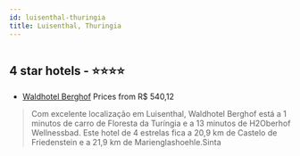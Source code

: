 ```yaml
---
id: luisenthal-thuringia
title: Luisenthal, Thuringia
---
```


<center><img src="https://i.travelapi.com/hotels/25000000/24220000/24216700/24216650/ab1adb3c_z.jpg" alt="" /></center>


##  4 star hotels - ⭐️⭐️⭐️⭐️

-    [Waldhotel Berghof](https://us.hurb.com/hotels/luisenthal/waldhotel-berghof-HT-VFHR?cmp=18055) Prices from R$ 540,12
   > Com excelente localização em Luisenthal, Waldhotel Berghof está a 1 minutos de carro de Floresta da Turíngia e a 13 minutos de H2Oberhof Wellnessbad.  Este hotel de 4 estrelas fica a 20,9 km de Castelo de Friedenstein e a 21,9 km de Marienglashoehle.Sinta

